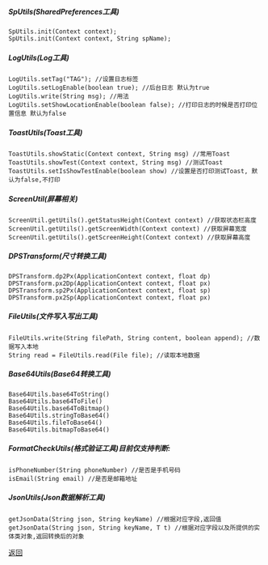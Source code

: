 ##### SpUtils(SharedPreferences工具)
```
SpUtils.init(Context context);
SpUtils.init(Context context, String spName);
```

##### LogUtils(Log工具)
```
LogUtils.setTag("TAG"); //设置日志标签
LogUtils.setLogEnable(boolean true); //后台日志 默认为true
LogUtils.write(String msg); //用法
LogUtils.setShowLocationEnable(boolean false); //打印日志的时候是否打印位置信息 默认为false
```

##### ToastUtils(Toast工具)
```
ToastUtils.showStatic(Context context, String msg) //常用Toast
ToastUtils.showTest(Context context, String msg) //测试Toast
ToastUtils.setIsShowTestEnable(boolean show) //设置是否打印测试Toast, 默认为false,不打印
```

##### ScreenUtil(屏幕相关)
```
ScreenUtil.getUtils().getStatusHeight(Context context) //获取状态栏高度
ScreenUtil.getUtils().getScreenWidth(Context context) //获取屏幕宽度
ScreenUtil.getUtils().getScreenHeight(Context context) //获取屏幕高度
```

##### DPSTransform(尺寸转换工具)
```
DPSTransform.dp2Px(ApplicationContext context, float dp)
DPSTransform.px2Dp(ApplicationContext context, float px)
DPSTransform.sp2Px(ApplicationContext context, float sp)
DPSTransform.px2Sp(ApplicationContext context, float px)
```

##### FileUtils(文件写入写出工具)
```
FileUtils.write(String filePath, String content, boolean append); //数据写入本地
String read = FileUtils.read(File file); //读取本地数据
```

##### Base64Utils(Base64转换工具)
```
Base64Utils.base64ToString()
Base64Utils.base64ToFile()
Base64Utils.base64ToBitmap()
Base64Utils.stringToBase64()
Base64Utils.fileToBase64()
Base64Utils.bitmapToBase64()
```

##### FormatCheckUtils(格式验证工具)目前仅支持判断:
```
isPhoneNumber(String phoneNumber) //是否是手机号码
isEmail(String email) //是否是邮箱地址
```

##### JsonUtils(Json数据解析工具)
```
getJsonData(String json, String keyName) //根据对应字段,返回值
getJsonData(String json, String keyName, T t) //根据对应字段以及所提供的实体类对象,返回转换后的对象
```

[返回](https://github.com/Ct7Liang/tangyuan)
